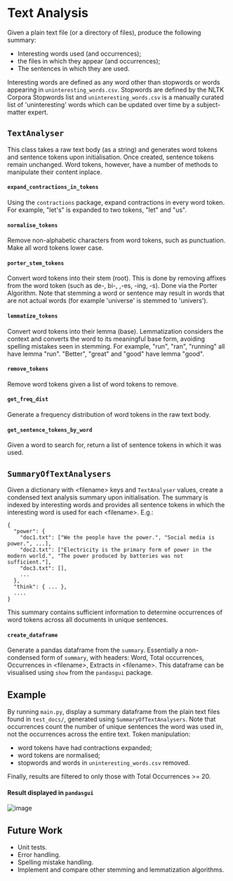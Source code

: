 # Text Analysis

Given a plain text file (or a directory of files), produce the following summary: 
* Interesting words used (and occurrences);
* the files in which they appear (and occurrences);
* The sentences in which they are used.

Interesting words are defined as any word other than stopwords or words appearing in `uninteresting_words.csv`. 
Stopwords are defined by the NLTK Corpora Stopwords list and `uninteresting_words.csv` is a manually curated list of 'uninteresting' words which can be updated over time by a subject-matter expert. 

## `TextAnalyser`

This class takes a raw text body (as a string) and generates word tokens and sentence tokens upon initialisation. Once created, sentence tokens remain unchanged. Word tokens, however, have a number of methods to manipulate their content inplace. 

#### `expand_contractions_in_tokens`

Using the `contractions` package, expand contractions in every word token. For example, "let's" is expanded to two tokens, "let" and "us".

#### `normalise_tokens`

Remove non-alphabetic characters from word tokens, such as punctuation. Make all word tokens lower case.

#### `porter_stem_tokens`

Convert word tokens into their stem (root). This is done by removing affixes from the word token (such as de-, bi-, ,-es, -ing, -s). Done via the Porter Algorithm. 
Note that stemming a word or sentence may result in words that are not actual words (for example 'universe' is stemmed to 'univers').

#### `lemmatize_tokens`

Convert word tokens into their lemma (base). Lemmatization considers the context and converts the word to its meaningful base form, avoiding spelling mistakes seen in stemming. For example, "run", "ran", "running" all have lemma "run". "Better", "great" and "good" have lemma "good".

#### `remove_tokens`

Remove word tokens given a list of word tokens to remove.

#### `get_freq_dist`

Generate a frequency distribution of word tokens in the raw text body.

#### `get_sentence_tokens_by_word`

Given a word to search for, return a list of sentence tokens in which it was used.

## `SummaryOfTextAnalysers`

Given a dictionary with \<filename\> keys and `TextAnalyser` values, create a condensed text analysis summary upon initialisation. 
The summary is indexed by interesting words and provides all sentence tokens in which the interesting word is used for each \<filename\>. E.g.:

```
{
  "power": {
    "doc1.txt": ["We the people have the power.", "Social media is power.", ...],
    "doc2.txt": ["Electricity is the primary form of power in the modern world.", "The power produced by batteries was not sufficient."],
    "doc3.txt": [],
    ...
  },
  "think": { ... },
  ....
}
```
This summary contains sufficient information to determine occurrences of word tokens across all documents in unique sentences.

#### `create_dataframe`

Generate a pandas dataframe from the `summary`. Essentially a non-condensed form of `summary`, with headers: Word, Total occurrences, Occurrences in \<filename\>, Extracts in \<filename\>.
This dataframe can be visualised using `show` from the `pandasgui` package.

## Example

By running `main.py`, display a summary dataframe from the plain text files found in `test_docs/`, generated using `SummaryOfTextAnalysers`. Note that occurrences count the number of unique sentences the word was used in, not the occurrences across the entire text.
Token manipulation:
* word tokens have had contractions expanded;
* word tokens are normalised;
* stopwords and words in `uninteresting_words.csv` removed.

Finally, results are filtered to only those with Total Occurrences >= 20.

#### Result displayed in `pandasgui`

![image](https://user-images.githubusercontent.com/44169061/133929406-8be4ec3d-86ac-49fd-b3d4-90c101d02418.png)

## Future Work

* Unit tests. 
* Error handling.
* Spelling mistake handling.
* Implement and compare other stemming and lemmatization algorithms.

  
